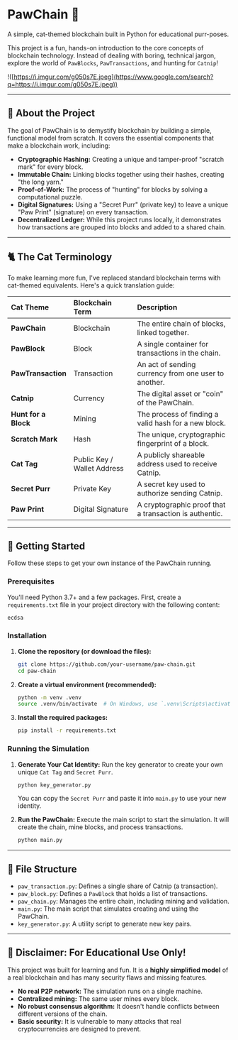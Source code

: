 # PawChain 🐾

A simple, cat-themed blockchain built in Python for educational purr-poses.

This project is a fun, hands-on introduction to the core concepts of blockchain technology. Instead of dealing with boring, technical jargon, explore the world of `PawBlocks`, `PawTransactions`, and hunting for `Catnip`\!

\!([https://i.imgur.com/g050s7E.jpeg](https://www.google.com/search?q=https://i.imgur.com/g050s7E.jpeg))

-----

## 📖 About the Project

The goal of PawChain is to demystify blockchain by building a simple, functional model from scratch. It covers the essential components that make a blockchain work, including:

  * **Cryptographic Hashing:** Creating a unique and tamper-proof "scratch mark" for every block.
  * **Immutable Chain:** Linking blocks together using their hashes, creating "the long yarn."
  * **Proof-of-Work:** The process of "hunting" for blocks by solving a computational puzzle.
  * **Digital Signatures:** Using a "Secret Purr" (private key) to leave a unique "Paw Print" (signature) on every transaction.
  * **Decentralized Ledger:** While this project runs locally, it demonstrates how transactions are grouped into blocks and added to a shared chain.

-----

## 🐈 The Cat Terminology

To make learning more fun, I've replaced standard blockchain terms with cat-themed equivalents. Here's a quick translation guide:

| Cat Theme          | Blockchain Term             | Description                                          |
| :----------------- | :-------------------------- | :--------------------------------------------------- |
| **PawChain** | Blockchain                  | The entire chain of blocks, linked together.         |
| **PawBlock** | Block                       | A single container for transactions in the chain.    |
| **PawTransaction** | Transaction                 | An act of sending currency from one user to another. |
| **Catnip** | Currency                    | The digital asset or "coin" of the PawChain.         |
| **Hunt for a Block** | Mining                      | The process of finding a valid hash for a new block.   |
| **Scratch Mark** | Hash                        | The unique, cryptographic fingerprint of a block.    |
| **Cat Tag** | Public Key / Wallet Address | A publicly shareable address used to receive Catnip. |
| **Secret Purr** | Private Key                 | A secret key used to authorize sending Catnip.       |
| **Paw Print** | Digital Signature           | A cryptographic proof that a transaction is authentic. |

-----

## 🚀 Getting Started

Follow these steps to get your own instance of the PawChain running.

### Prerequisites

You'll need Python 3.7+ and a few packages. First, create a `requirements.txt` file in your project directory with the following content:

```txt
ecdsa
```

### Installation

1.  **Clone the repository (or download the files):**
    ```sh
    git clone https://github.com/your-username/paw-chain.git
    cd paw-chain
    ```
2.  **Create a virtual environment (recommended):**
    ```sh
    python -m venv .venv
    source .venv/bin/activate  # On Windows, use `.venv\Scripts\activate`
    ```
3.  **Install the required packages:**
    ```sh
    pip install -r requirements.txt
    ```

### Running the Simulation

1.  **Generate Your Cat Identity:**
    Run the key generator to create your own unique `Cat Tag` and `Secret Purr`.

    ```sh
    python key_generator.py
    ```

    You can copy the `Secret Purr` and paste it into `main.py` to use your new identity.

2.  **Run the PawChain:**
    Execute the main script to start the simulation. It will create the chain, mine blocks, and process transactions.

    ```sh
    python main.py
    ```

-----

## 📂 File Structure

  * `paw_transaction.py`: Defines a single share of Catnip (a transaction).
  * `paw_block.py`: Defines a `PawBlock` that holds a list of transactions.
  * `paw_chain.py`: Manages the entire chain, including mining and validation.
  * `main.py`: The main script that simulates creating and using the PawChain.
  * `key_generator.py`: A utility script to generate new key pairs.

-----

## 🚨 Disclaimer: For Educational Use Only\!

This project was built for learning and fun. It is a **highly simplified model** of a real blockchain and has many security flaws and missing features.

  * **No real P2P network:** The simulation runs on a single machine.
  * **Centralized mining:** The same user mines every block.
  * **No robust consensus algorithm:** It doesn't handle conflicts between different versions of the chain.
  * **Basic security:** It is vulnerable to many attacks that real cryptocurrencies are designed to prevent.
